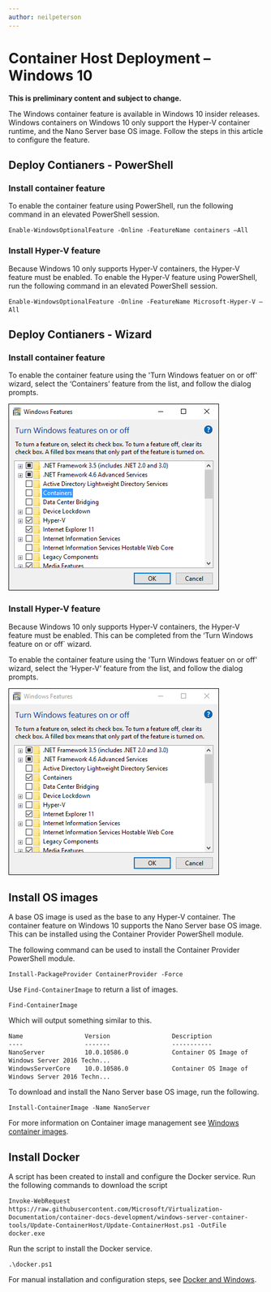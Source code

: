 ```yaml
---
author: neilpeterson
---
```


# Container Host Deployment – Windows 10

**This is preliminary content and subject to change.** 

The Windows container feature is available in Windows 10 insider releases. Windows containers on Windows 10 only support the Hyper-V container runtime, and the Nano Server base OS image. Follow the steps in this article to configure the feature. 

## Deploy Contianers - PowerShell

### Install container feature <!--1-->

To enable the container feature using PowerShell, run the following command in an elevated PowerShell session.

```none
Enable-WindowsOptionalFeature -Online -FeatureName containers –All
```

### Install Hyper-V feature <!--1-->

Because Windows 10 only supports Hyper-V containers, the Hyper-V feature must be enabled. To enable the Hyper-V feature using PowerShell, run the following command in an elevated PowerShell session.

```none
Enable-WindowsOptionalFeature -Online -FeatureName Microsoft-Hyper-V –All
```

## Deploy Contianers - Wizard

### Install container feature <!--2-->

To enable the container feature using the 'Turn Windows featuer on or off' wizard, select the ‘Containers’ feature from the list, and follow the dialog prompts.

![](media/win101.png)

### Install Hyper-V feature <!--2-->

Because Windows 10 only supports Hyper-V containers, the Hyper-V feature must be enabled. This can be completed from the ‘Turn Windows feature on or off` wizard.

To enable the container feature using the 'Turn Windows featuer on or off' wizard, select the ‘Hyper-V’ feature from the list, and follow the dialog prompts.

![](media/win102.png)

## <a name=img></a>Install OS images

A base OS image is used as the base to any Hyper-V container. The container feature on Windows 10 supports the Nano Server base OS image. This can be installed using the Container Provider PowerShell module.   

The following command can be used to install the Container Provider PowerShell module.

```none
Install-PackageProvider ContainerProvider -Force
```

Use `Find-ContainerImage` to return a list of images.

```none
Find-ContainerImage
```

Which will output something similar to this.

```none
Name                 Version                 Description
----                 -------                 -----------
NanoServer           10.0.10586.0            Container OS Image of Windows Server 2016 Techn...
WindowsServerCore    10.0.10586.0            Container OS Image of Windows Server 2016 Techn...

```
To download and install the Nano Server base OS image, run the following.

```none
Install-ContainerImage -Name NanoServer
```

For more information on Container image management see [Windows container images](../management/manage_images.md).
 
## <a name=docker></a>Install Docker

A script has been created to install and configure the Docker service. Run the following commands to download the script

```none
Invoke-WebRequest https://raw.githubusercontent.com/Microsoft/Virtualization-Documentation/container-docs-development/windows-server-container-tools/Update-ContainerHost/Update-ContainerHost.ps1 -OutFile docker.exe
```
Run the script to install the Docker service.

```none
.\docker.ps1
```
For manual installation and configuration steps, see [Docker and Windows](../docker/docker_windows.md).
